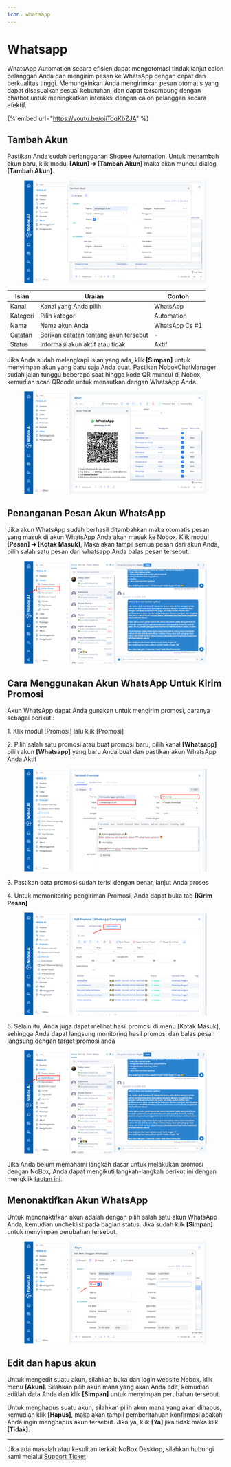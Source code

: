 ```yaml
---
icon: whatsapp
---
```


# Whatsapp

WhatsApp Automation secara efisien dapat mengotomasi tindak lanjut calon pelanggan Anda dan mengirim pesan ke WhatsApp dengan cepat dan berkualitas tinggi. Memungkinkan Anda mengirimkan pesan otomatis yang dapat disesuaikan sesuai kebutuhan, dan dapat tersambung dengan chatbot untuk meningkatkan interaksi dengan calon pelanggan secara efektif.

{% embed url="https://youtu.be/ojiToqKbZJA" %}

## **Tambah Akun**

Pastikan Anda sudah berlangganan Shopee Automation. Untuk menambah akun baru, klik modul **\[Akun] ➔ \[Tambah Akun]** maka akan muncul dialog **\[Tambah Akun]**.

<figure><img src="../.gitbook/assets/Tambah Akun Whatsapp.png" alt=""><figcaption></figcaption></figure>

| Isian    | Uraian                                 | Contoh         |
| -------- | -------------------------------------- | -------------- |
| Kanal    | Kanal yang Anda pilih                  | WhatsApp       |
| Kategori | Pilih kategori                         | Automation     |
| Nama     | Nama akun Anda                         | WhatsApp Cs #1 |
| Catatan  | Berikan catatan tentang akun tersebut  | -              |
| Status   | Informasi akun aktif atau tidak        | Aktif          |

Jika Anda sudah melengkapi isian yang ada, klik **\[Simpan]** untuk menyimpan akun yang baru saja Anda buat. Pastikan NoboxChatManager sudah jalan tunggu beberapa saat hingga kode QR muncul di Nobox, kemudian scan QRcode untuk menautkan dengan WhatsApp Anda.

<figure><img src="../.gitbook/assets/Qr WhatsApp (1).png" alt=""><figcaption></figcaption></figure>

## **Penanganan Pesan Akun WhatsApp**

Jika akun WhatsApp sudah berhasil ditambahkan maka otomatis pesan yang masuk di akun WhatsApp Anda akan masuk ke Nobox. Klik modul **\[Pesan] ➔ \[Kotak Masuk]**, Maka akan tampil semua pesan dari akun Anda, pilih salah satu pesan dari whatsapp Anda balas pesan tersebut.

<figure><img src="../.gitbook/assets/Penanangan Akun WhatsApp.png" alt=""><figcaption></figcaption></figure>

## **Cara Menggunakan Akun WhatsApp Untuk Kirim Promosi**

Akun WhatsApp dapat Anda gunakan untuk mengirim promosi, caranya sebagai berikut :

1\. Klik modul \[Promosi] lalu klik \[Promosi]

2\. Pilih salah satu promosi atau buat promosi baru, pilih kanal **\[Whatsapp]** pilih akun **\[Whatsapp]** yang baru Anda buat dan pastikan akun WhatsApp Anda Aktif

<figure><img src="../.gitbook/assets/Promosi WhatsApp.png" alt=""><figcaption></figcaption></figure>

3\. Pastikan data promosi sudah terisi dengan benar, lanjut Anda proses

4\. Untuk memonitoring pengiriman Promosi, Anda dapat buka tab **\[Kirim Pesan]**

<figure><img src="../.gitbook/assets/Cara Menggunakan Akun WhatsApp.png" alt=""><figcaption></figcaption></figure>

5\. Selain itu, Anda juga dapat melihat hasil promosi di menu \[Kotak Masuk], sehingga Anda dapat langsung monitoring hasil promosi dan balas pesan langsung dengan target promosi anda

<figure><img src="../.gitbook/assets/Penanangan Akun WhatsApp.png" alt=""><figcaption></figcaption></figure>

Jika Anda belum memahami langkah dasar untuk melakukan promosi dengan NoBox, Anda dapat mengikuti langkah-langkah berikut ini dengan mengklik [tautan ini](https://crm.nobox.ai/knowledge-base/article/campaigns).

## **Menonaktifkan Akun WhatsApp**

Untuk menonaktifkan akun adalah dengan pilih salah satu akun WhatsApp Anda, kemudian uncheklist pada bagian status. Jika sudah klik **\[Simpan]** untuk menyimpan perubahan tersebut.

<figure><img src="../.gitbook/assets/Menonaktifkan Akun WhatsApp.png" alt=""><figcaption></figcaption></figure>

## **Edit dan hapus akun**

Untuk mengedit suatu akun, silahkan buka dan login website Nobox,  klik menu **\[Akun]**. Silahkan pilih akun mana yang akan Anda edit, kemudian editlah data Anda dan klik **\[Simpan]** untuk menyimpan perubahan tersebut.

Untuk menghapus suatu akun, silahkan pilih akun mana yang akan dihapus, kemudian klik **\[Hapus]**, maka akan tampil pemberitahuan konfirmasi apakah Anda ingin menghapus akun tersebut. Jika ya, klik **\[Ya]** jika tidak maka klik **\[Tidak]**.

***

Jika ada masalah atau kesulitan terkait NoBox Desktop, silahkan hubungi kami melalui [Support Ticket](https://crm.nobox.ai/clients/tickets)
